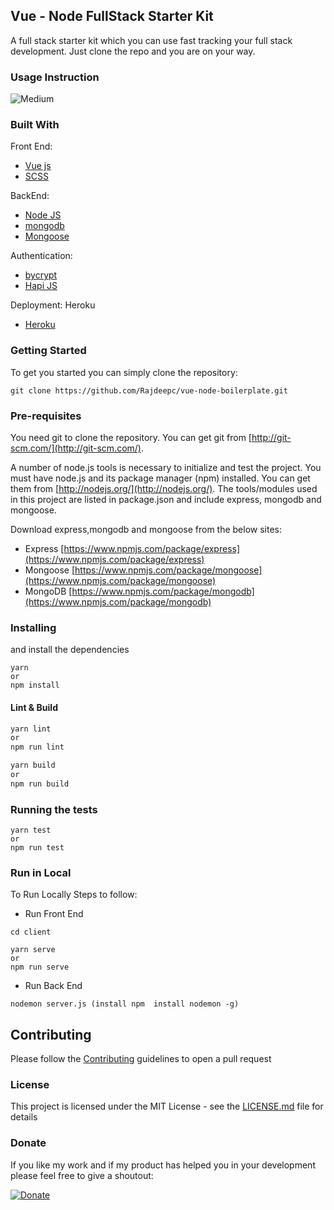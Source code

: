 ## Vue - Node FullStack Starter Kit

A full stack starter kit which you can use fast tracking your full stack development. Just clone the repo and you are on your way.

### Usage Instruction
![Medium](https://medium.com/@rajrock38/full-stack-boilerplate-saves-the-day-9a13ef2ab863)

### Built With

Front End:
* [Vue js](https://github.com/facebook/vue/)
* [SCSS](https://github.com/sass/sass)

BackEnd:
* [Node JS](https://nodejs.org/en/)
* [mongodb](https://github.com/mongodb/mongo)
* [Mongoose](https://github.com/Automattic/mongoose)

Authentication:
* [bycrypt](https://github.com/kelektiv/node.bcrypt.js/)
* [Hapi JS](https://github.com/hapijs/hapi)

Deployment:
Heroku
* [Heroku](https://github.com/heroku)


### Getting Started
To get you started you can simply clone the repository:

```
git clone https://github.com/Rajdeepc/vue-node-boilerplate.git
```

### Pre-requisites
You need git to clone the repository. You can get git from
[http://git-scm.com/](http://git-scm.com/).

A number of node.js tools is necessary to initialize and test the project. You must have node.js and its package manager (npm) installed. You can get them from  [http://nodejs.org/](http://nodejs.org/). The tools/modules used in this project are listed in package.json and include express, mongodb and mongoose.

Download express,mongodb and mongoose from the below sites:
 - Express [https://www.npmjs.com/package/express](https://www.npmjs.com/package/express)
 - Mongoose [https://www.npmjs.com/package/mongoose](https://www.npmjs.com/package/mongoose)
 - MongoDB [https://www.npmjs.com/package/mongodb](https://www.npmjs.com/package/mongodb)

### Installing

and install the dependencies
```
yarn 
or 
npm install
```

#### Lint & Build

```sh
yarn lint 
or 
npm run lint

yarn build 
or 
npm run build
```

### Running the tests
```
yarn test 
or 
npm run test
```

### Run in Local

To Run Locally Steps to follow:

* Run Front End
```
cd client 

yarn serve 
or 
npm run serve
```

* Run Back End
```
nodemon server.js (install npm  install nodemon -g)
```


## Contributing

Please follow the [Contributing](./github/CONTRIBUTING.md) guidelines to open a pull request


### License

This project is licensed under the MIT License - see the [LICENSE.md](./github/LICENSE.md) file for details

### Donate

If you like my work and if my product has helped you in your development please feel free to give a shoutout:

[![Donate](https://img.shields.io/badge/Donate-PayPal-green.svg)](https://paypal.me/RajdeepC?locale.x=en_GB)

